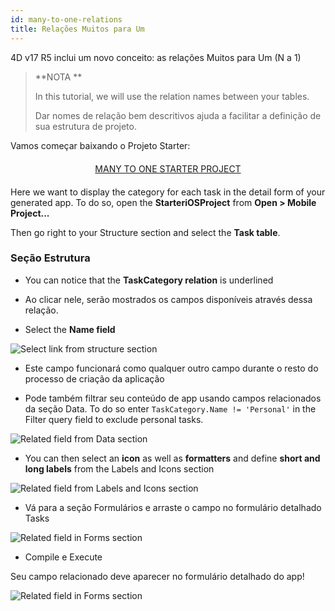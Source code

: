 ```yaml
---
id: many-to-one-relations
title: Relações Muitos para Um
---
```


4D v17 R5 inclui um novo conceito: as relações Muitos para Um (N a 1)

> **NOTA **
> 
> In this tutorial, we will use the relation names between your tables.
> 
> Dar nomes de relação bem descritivos ajuda a facilitar a definição de sua estrutura de projeto.

Vamos começar baixando o Projeto Starter:

<div markdown="1" style="text-align: center; margin-top: 20px; margin-bottom: 20px">
<a class="button"
href="https://github.com/4d-for-ios/tutorial-ManyToOneRelations/releases/latest/download/tutorial-ManyToOneRelations.zip">MANY TO ONE STARTER PROJECT</a>
</div>

Here we want to display the category for each task in the detail form of your generated app. To do so, open the **StarteriOSProject** from **Open > Mobile Project...**

Then go right to your Structure section and select the **Task table**.

### Seção Estrutura

* You can notice that the **TaskCategory relation** is underlined

* Ao clicar nele, serão mostrados os campos disponíveis através dessa relação.

* Select the **Name field**

![Select link from structure section](assets/en/relations/select-link-from-structure.png)

* Este campo funcionará como qualquer outro campo durante o resto do processo de criação da aplicação

* Pode também filtrar seu conteúdo de app usando campos relacionados da seção Data. To do so enter `TaskCategory.Name != 'Personal'` in the Filter query field to exclude personal tasks.

 ![Related field from Data section](assets/en/relations/Related-field-from-Data-section.png)

* You can then select an **icon** as well as **formatters** and define **short and long labels** from the Labels and Icons section

![Related field from Labels and Icons section](assets/en/relations/related-field-from-labels-icons.png)

* Vá para a seção Formulários e arraste o campo no formulário detalhado Tasks

![Related field in Forms section](assets/en/relations/related-field-forms.png)

* Compile e Execute

Seu campo relacionado deve aparecer no formulário detalhado do app!

![Related field in Forms section](assets/en/relations/final-result-n-to-one-relations.png)


